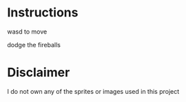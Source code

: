 # Instructions
wasd to move

dodge the fireballs

# Disclaimer
I do not own any of the sprites or images used in this project
